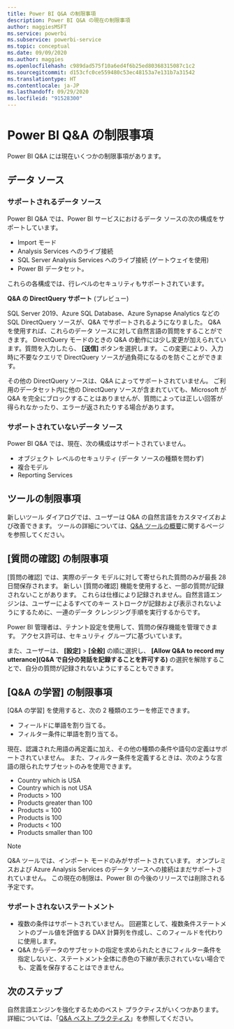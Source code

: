 ```yaml
---
title: Power BI Q&A の制限事項
description: Power BI Q&A の現在の制限事項
author: maggiesMSFT
ms.service: powerbi
ms.subservice: powerbi-service
ms.topic: conceptual
ms.date: 09/09/2020
ms.author: maggies
ms.openlocfilehash: c989dad575f10a6ed4f6b25ed80368315087c1c2
ms.sourcegitcommit: d153cfc0ce559480c53ec48153a7e131b7a31542
ms.translationtype: HT
ms.contentlocale: ja-JP
ms.lasthandoff: 09/29/2020
ms.locfileid: "91528300"
---
```

# <a name="limitations-of-power-bi-qa"></a>Power BI Q&A の制限事項

Power BI Q&A には現在いくつかの制限事項があります。

## <a name="data-sources"></a>データ ソース

### <a name="supported-data-sources"></a>サポートされるデータ ソース

Power BI Q&A では、Power BI サービスにおけるデータ ソースの次の構成をサポートしています。

- Import モード
- Analysis Services へのライブ接続
- SQL Server Analysis Services へのライブ接続 (ゲートウェイを使用)
- Power BI データセット。

これらの各構成では、行レベルのセキュリティもサポートされています。

**Q&A の DirectQuery サポート** (プレビュー)

SQL Server 2019、Azure SQL Database、Azure Synapse Analytics などの SQL DirectQuery ソースが、Q&A でサポートされるようになりました。 Q&A を使用すれば、これらのデータ ソースに対して自然言語の質問をすることができます。 DirectQuery モードのときの Q&A の動作には少し変更が加えられています。質問を入力したら、 **[送信]** ボタンを選択します。 この変更により、入力時に不要なクエリで DirectQuery ソースが過負荷になるのを防ぐことができます。

その他の DirectQuery ソースは、Q&A によってサポートされていません。 ご利用のデータセット内に他の DirectQuery ソースが含まれていても、Microsoft が Q&A を完全にブロックすることはありませんが、質問によっては正しい回答が得られなかったり、エラーが返されたりする場合があります。

### <a name="data-sources-not-supported"></a>サポートされていないデータ ソース

Power BI Q&A では、現在、次の構成はサポートされていません。

- オブジェクト レベルのセキュリティ (データ ソースの種類を問わず)
- 複合モデル
- Reporting Services 

## <a name="tooling-limitations"></a>ツールの制限事項

新しいツール ダイアログでは、ユーザーは Q&A の自然言語をカスタマイズおよび改善できます。 ツールの詳細については、[Q&A ツールの概要](q-and-a-tooling-intro.md)に関するページを参照してください。

## <a name="review-question-limitations"></a>[質問の確認] の制限事項

[質問の確認] では、実際のデータ モデルに対して寄せられた質問のみが最長 28 日間保存されます。 新しい [質問の確認] 機能を使用すると、一部の質問が記録されないことがあります。 これらは仕様により記録されません。自然言語エンジンは、ユーザーによるすべてのキー ストロークが記録および表示されないようにするために、一連のデータ クレンジング手順を実行するからです。

Power BI 管理者は、テナント設定を使用して、質問の保存機能を管理できます。 アクセス許可は、セキュリティ グループに基づいています。 

また、ユーザーは、 **[設定]**  >  **[全般]** の順に選択し、 **[Allow Q&A to record my utterance]\(Q&A で自分の発話を記録することを許可する\)** の選択を解除することで、自分の質問が記録されないようにすることもできます。 

## <a name="teach-qa-limitations"></a>[Q&A の学習] の制限事項

[Q&A の学習] を使用すると、次の 2 種類のエラーを修正できます。

- フィールドに単語を割り当てる。
- フィルター条件に単語を割り当てる。

現在、認識された用語の再定義に加え、その他の種類の条件や語句の定義はサポートされていません。 また、フィルター条件を定義するときは、次のような言語の限られたサブセットのみを使用できます。

- Country which is USA
- Country which is not USA
- Products > 100
- Products greater than 100
- Products = 100
- Products is 100
- Products < 100
- Products smaller than 100

> [!NOTE]
> Q&A ツールでは、インポート モードのみがサポートされています。 オンプレミスおよび Azure Analysis Services のデータ ソースへの接続はまだサポートされていません。 この現在の制限は、Power BI の今後のリリースでは削除される予定です。

### <a name="statements-not-supported"></a>サポートされないステートメント

- 複数の条件はサポートされていません。 回避策として、複数条件ステートメントのブール値を評価する DAX 計算列を作成し、このフィールドを代わりに使用します。
- Q&A からデータのサブセットの指定を求められたときにフィルター条件を指定しないと、ステートメント全体に赤色の下線が表示されていない場合でも、定義を保存することはできません。

## <a name="next-steps"></a>次のステップ

自然言語エンジンを強化するためのベスト プラクティスがいくつかあります。 詳細については、「[Q&A ベスト プラクティス](q-and-a-best-practices.md)」を参照してください。
